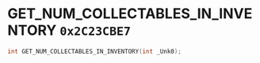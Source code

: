 # GET_NUM_COLLECTABLES_IN_INVENTORY `0x2C23CBE7`

```cpp
int GET_NUM_COLLECTABLES_IN_INVENTORY(int _Unk0);
```